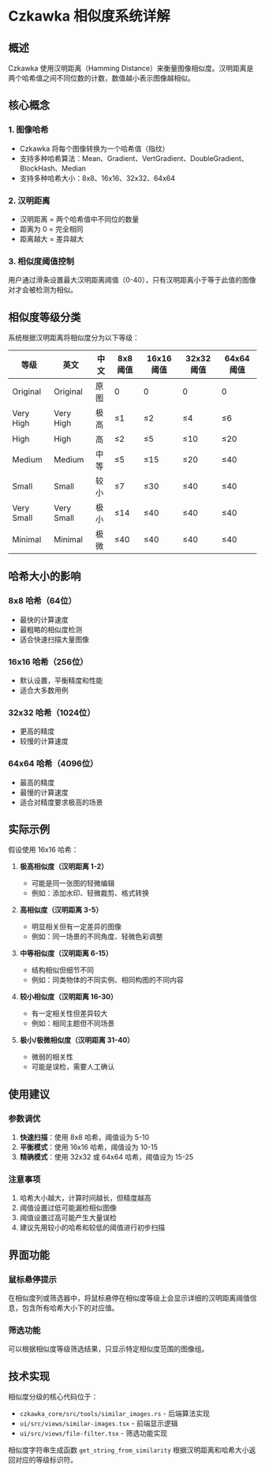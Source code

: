 # Czkawka 相似度系统详解

## 概述

Czkawka 使用汉明距离（Hamming Distance）来衡量图像相似度。汉明距离是两个哈希值之间不同位数的计数，数值越小表示图像越相似。

## 核心概念

### 1. 图像哈希
- Czkawka 将每个图像转换为一个哈希值（指纹）
- 支持多种哈希算法：Mean、Gradient、VertGradient、DoubleGradient、BlockHash、Median
- 支持多种哈希大小：8x8、16x16、32x32、64x64

### 2. 汉明距离
- 汉明距离 = 两个哈希值中不同位的数量
- 距离为 0 = 完全相同
- 距离越大 = 差异越大

### 3. 相似度阈值控制
用户通过滑条设置最大汉明距离阈值（0-40），只有汉明距离小于等于此值的图像对才会被检测为相似。

## 相似度等级分类

系统根据汉明距离将相似度分为以下等级：

| 等级 | 英文 | 中文 | 8x8阈值 | 16x16阈值 | 32x32阈值 | 64x64阈值 |
|------|------|------|---------|-----------|-----------|-----------|
| Original | Original | 原图 | 0 | 0 | 0 | 0 |
| Very High | Very High | 极高 | ≤1 | ≤2 | ≤4 | ≤6 |
| High | High | 高 | ≤2 | ≤5 | ≤10 | ≤20 |
| Medium | Medium | 中等 | ≤5 | ≤15 | ≤20 | ≤40 |
| Small | Small | 较小 | ≤7 | ≤30 | ≤40 | ≤40 |
| Very Small | Very Small | 极小 | ≤14 | ≤40 | ≤40 | ≤40 |
| Minimal | Minimal | 极微 | ≤40 | ≤40 | ≤40 | ≤40 |

## 哈希大小的影响

### 8x8 哈希（64位）
- 最快的计算速度
- 最粗略的相似度检测
- 适合快速扫描大量图像

### 16x16 哈希（256位）
- 默认设置，平衡精度和性能
- 适合大多数用例

### 32x32 哈希（1024位）
- 更高的精度
- 较慢的计算速度

### 64x64 哈希（4096位）
- 最高的精度
- 最慢的计算速度
- 适合对精度要求极高的场景

## 实际示例

假设使用 16x16 哈希：

1. **极高相似度（汉明距离 1-2）**
   - 可能是同一张图的轻微编辑
   - 例如：添加水印、轻微裁剪、格式转换

2. **高相似度（汉明距离 3-5）**
   - 明显相关但有一定差异的图像
   - 例如：同一场景的不同角度、轻微色彩调整

3. **中等相似度（汉明距离 6-15）**
   - 结构相似但细节不同
   - 例如：同类物体的不同实例、相同构图的不同内容

4. **较小相似度（汉明距离 16-30）**
   - 有一定相关性但差异较大
   - 例如：相同主题但不同场景

5. **极小/极微相似度（汉明距离 31-40）**
   - 微弱的相关性
   - 可能是误检，需要人工确认

## 使用建议

### 参数调优
1. **快速扫描**：使用 8x8 哈希，阈值设为 5-10
2. **平衡模式**：使用 16x16 哈希，阈值设为 10-15
3. **精确模式**：使用 32x32 或 64x64 哈希，阈值设为 15-25

### 注意事项
1. 哈希大小越大，计算时间越长，但精度越高
2. 阈值设置过低可能漏检相似图像
3. 阈值设置过高可能产生大量误检
4. 建议先用较小的哈希和较低的阈值进行初步扫描

## 界面功能

### 鼠标悬停提示
在相似度列或筛选器中，将鼠标悬停在相似度等级上会显示详细的汉明距离阈值信息，包含所有哈希大小下的对应值。

### 筛选功能
可以根据相似度等级筛选结果，只显示特定相似度范围的图像组。

## 技术实现

相似度分级的核心代码位于：
- `czkawka_core/src/tools/similar_images.rs` - 后端算法实现
- `ui/src/views/similar-images.tsx` - 前端显示逻辑
- `ui/src/views/file-filter.tsx` - 筛选功能实现

相似度字符串生成函数 `get_string_from_similarity` 根据汉明距离和哈希大小返回对应的等级标识符。
